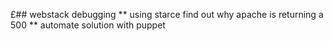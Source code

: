 £## webstack debugging
** using starce find out why apache is returning a 500
** automate solution with puppet
